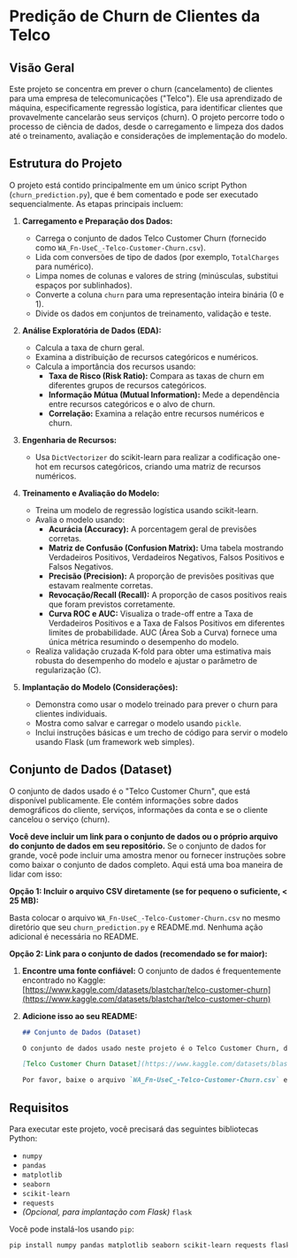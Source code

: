 # Predição de Churn de Clientes da Telco

## Visão Geral

Este projeto se concentra em prever o churn (cancelamento) de clientes para uma empresa de telecomunicações ("Telco"). Ele usa aprendizado de máquina, especificamente regressão logística, para identificar clientes que provavelmente cancelarão seus serviços (churn). O projeto percorre todo o processo de ciência de dados, desde o carregamento e limpeza dos dados até o treinamento, avaliação e considerações de implementação do modelo.

## Estrutura do Projeto

O projeto está contido principalmente em um único script Python (`churn_prediction.py`), que é bem comentado e pode ser executado sequencialmente. As etapas principais incluem:

1.  **Carregamento e Preparação dos Dados:**
    *   Carrega o conjunto de dados Telco Customer Churn (fornecido como `WA_Fn-UseC_-Telco-Customer-Churn.csv`).
    *   Lida com conversões de tipo de dados (por exemplo, `TotalCharges` para numérico).
    *   Limpa nomes de colunas e valores de string (minúsculas, substitui espaços por sublinhados).
    *   Converte a coluna `churn` para uma representação inteira binária (0 e 1).
    *   Divide os dados em conjuntos de treinamento, validação e teste.

2.  **Análise Exploratória de Dados (EDA):**
    *   Calcula a taxa de churn geral.
    *   Examina a distribuição de recursos categóricos e numéricos.
    *   Calcula a importância dos recursos usando:
        *   **Taxa de Risco (Risk Ratio):** Compara as taxas de churn em diferentes grupos de recursos categóricos.
        *   **Informação Mútua (Mutual Information):** Mede a dependência entre recursos categóricos e o alvo de churn.
        *   **Correlação:** Examina a relação entre recursos numéricos e churn.

3.  **Engenharia de Recursos:**
    *   Usa `DictVectorizer` do scikit-learn para realizar a codificação one-hot em recursos categóricos, criando uma matriz de recursos numéricos.

4.  **Treinamento e Avaliação do Modelo:**
    *   Treina um modelo de regressão logística usando scikit-learn.
    *   Avalia o modelo usando:
        *   **Acurácia (Accuracy):** A porcentagem geral de previsões corretas.
        *   **Matriz de Confusão (Confusion Matrix):** Uma tabela mostrando Verdadeiros Positivos, Verdadeiros Negativos, Falsos Positivos e Falsos Negativos.
        *   **Precisão (Precision):** A proporção de previsões positivas que estavam realmente corretas.
        *   **Revocação/Recall (Recall):** A proporção de casos positivos reais que foram previstos corretamente.
        *   **Curva ROC e AUC:** Visualiza o trade-off entre a Taxa de Verdadeiros Positivos e a Taxa de Falsos Positivos em diferentes limites de probabilidade. AUC (Área Sob a Curva) fornece uma única métrica resumindo o desempenho do modelo.
    *   Realiza validação cruzada K-fold para obter uma estimativa mais robusta do desempenho do modelo e ajustar o parâmetro de regularização (C).

5.  **Implantação do Modelo (Considerações):**
    *   Demonstra como usar o modelo treinado para prever o churn para clientes individuais.
    *   Mostra como salvar e carregar o modelo usando `pickle`.
    *   Inclui instruções básicas e um trecho de código para servir o modelo usando Flask (um framework web simples).

## Conjunto de Dados (Dataset)

O conjunto de dados usado é o "Telco Customer Churn", que está disponível publicamente. Ele contém informações sobre dados demográficos do cliente, serviços, informações da conta e se o cliente cancelou o serviço (churn).

**Você deve incluir um link para o conjunto de dados ou o próprio arquivo do conjunto de dados em seu repositório.** Se o conjunto de dados for grande, você pode incluir uma amostra menor ou fornecer instruções sobre como baixar o conjunto de dados completo. Aqui está uma boa maneira de lidar com isso:

**Opção 1: Incluir o arquivo CSV diretamente (se for pequeno o suficiente, < 25 MB):**

Basta colocar o arquivo `WA_Fn-UseC_-Telco-Customer-Churn.csv` no mesmo diretório que seu `churn_prediction.py` e README.md. Nenhuma ação adicional é necessária no README.

**Opção 2: Link para o conjunto de dados (recomendado se for maior):**

1.  **Encontre uma fonte confiável:** O conjunto de dados é frequentemente encontrado no Kaggle: [https://www.kaggle.com/datasets/blastchar/telco-customer-churn](https://www.kaggle.com/datasets/blastchar/telco-customer-churn)
2.  **Adicione isso ao seu README:**

    ```markdown
    ## Conjunto de Dados (Dataset)

    O conjunto de dados usado neste projeto é o Telco Customer Churn, disponível no Kaggle:

    [Telco Customer Churn Dataset](https://www.kaggle.com/datasets/blastchar/telco-customer-churn)

    Por favor, baixe o arquivo `WA_Fn-UseC_-Telco-Customer-Churn.csv` e coloque-o no mesmo diretório que o script `churn_prediction.py`.
    ```

## Requisitos

Para executar este projeto, você precisará das seguintes bibliotecas Python:

*   `numpy`
*   `pandas`
*   `matplotlib`
*   `seaborn`
*   `scikit-learn`
*   `requests`
*   *(Opcional, para implantação com Flask)* `flask`

Você pode instalá-los usando `pip`:

```bash
pip install numpy pandas matplotlib seaborn scikit-learn requests flask
